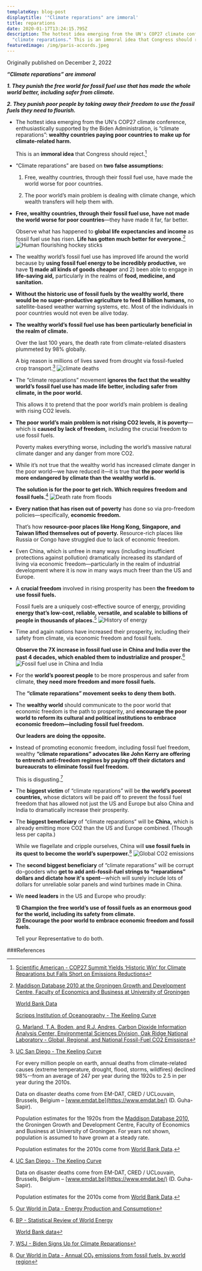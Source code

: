 ```yaml
---
templateKey: blog-post
displaytitle: '"Climate reparations" are immoral'
title: reparations
date: 2020-01-17T13:24:15.795Z
description: The hottest idea emerging from the UN's COP27 climate conference is
  "climate reparations." This is an immoral idea that Congress should reject.
featuredimage: /img/paris-accords.jpeg
---
```

O﻿riginally published on December 2, 2022

***“Climate reparations” are immoral***

***1. They punish the free world for fossil fuel use that has made the whole world better, including safer from climate.***

***2. They punish poor people by taking away their freedom to use the fossil fuels they need to flourish.***

- The hottest idea emerging from the UN's COP27 climate conference, enthusiastically supported by the Biden Administration, is “climate reparations”: **wealthy countries paying poor countries to make up for climate-related harm.**

    This is an **immoral idea** that Congress should reject.[^1]

- “Climate reparations” are based on **two false assumptions:**

    1) Free, wealthy countries, through their fossil fuel use, have made the world worse for poor countries.

    2) The poor world’s main problem is dealing with climate change, which wealth transfers will help them with.

- **Free, wealthy countries, through their fossil fuel use, have not made the world worse for poor countries**—they have made it far, far better.

    Observe what has happened to **global life expectancies and income** as fossil fuel use has risen. **Life has gotten much better for everyone.**[^2]
    ![Human flourishing hockey sticks](/img/hhfsnormal.png)

- The wealthy world’s fossil fuel use has improved life around the world because by **using fossil fuel energy to be incredibly productive,** we have **1) made all kinds of goods cheaper** and 2) been able to engage in **life-saving aid,** particularly in the realms of **food, medicine, and sanitation.**

- **Without the historic use of fossil fuels by the wealthy world, there would be no super-productive agriculture to feed 8 billion humans,** no satellite-based weather warning systems, etc. Most of the individuals in poor countries would not even be alive today.

- **The wealthy world’s fossil fuel use has been particularly beneficial in the realm of climate.**

    Over the last 100 years, the death rate from climate-related disasters plummeted by 98% globally.

    A big reason is millions of lives saved from drought via fossil-fueled crop transport.[^3]
    ![climate deaths](/img/art-03-more-fossil-fuel-use-plummeting-climate-related-disaster-deaths.png)

- The “climate reparations” movement **ignores the fact that the wealthy world’s fossil fuel use has made life better, including safer from climate, in the poor world.**

    This allows it to pretend that the poor world’s main problem is dealing with rising CO2 levels.

- **The poor world’s main problem is not rising CO2 levels, it is poverty**—which is **caused by lack of freedom,** including the crucial freedom to use fossil fuels.

    Poverty makes everything worse, including the world’s massive natural climate danger and any danger from more CO2.

- While it’s not true that the wealthy world has increased climate danger in the poor world—we have reduced it—it is true that **the poor world is more endangered by climate than the wealthy world is.**

    **The solution is for the poor to get rich. Which requires freedom and fossil fuels.**[^4]
    ![Death rate from floods](/img/flood-deaths.png)

- **Every nation that has risen out of poverty** has done so via pro-freedom policies—specifically, **economic freedom.**

    That’s how **resource-poor places like Hong Kong, Singapore, and Taiwan lifted themselves out of poverty.** Resource-rich places like Russia or Congo have struggled due to lack of economic freedom.

- Even China, which is unfree in many ways (including insufficient protections against pollution) dramatically increased its standard of living via economic freedom—particularly in the realm of industrial development where it is now in many ways much freer than the US and Europe.

- A **crucial freedom** involved in rising prosperity has been **the freedom to use fossil fuels.**

    Fossil fuels are a uniquely cost-effective source of energy, providing **energy that’s low-cost, reliable, versatile, and scalable to billions of people in thousands of places.**[^5]
    ![History of energy](/img/art-c-only-fossil-fuels-provide-low-cost-on-demand-versatile-global-scale-energy.png)

- Time and again nations have increased their prosperity, including their safety from climate, via economic freedom and fossil fuels.

    **Observe the 7X increase in fossil fuel use in China and India over the past 4 decades, which enabled them to industrialize and prosper.**[^6]
    ![Fossil fuel use in China and India](/img/chi-ind-ff-use-v1.png)

- For the **world’s poorest people** to be more prosperous and safer from climate, **they need more freedom and more fossil fuels.**

    The **“climate reparations” movement seeks to deny them both.**

- The **wealthy world** should communicate to the poor world that economic freedom is the path to prosperity, and **encourage the poor world to reform its cultural and political institutions to embrace economic freedom—including fossil fuel freedom.**

    **Our leaders are doing the opposite.**

- Instead of promoting economic freedom, including fossil fuel freedom, wealthy **“climate reparations” advocates like John Kerry are offering to entrench anti-freedom regimes by paying off their dictators and bureaucrats to eliminate fossil fuel freedom.**

    This is disgusting.[^7]

- The **biggest victim** of “climate reparations” will be **the world’s poorest countries,** whose dictators will be paid off to prevent the fossil fuel freedom that has allowed not just the US and Europe but also China and India to dramatically increase their prosperity.

- The **biggest beneficiary** of “climate reparations” will be **China,** which is already emitting more CO2 than the US and Europe combined. (Though less per capita.)

    While we flagellate and cripple ourselves, China will **use fossil fuels in its quest to become the world’s superpower.**[^8]
    ![Global CO2 emissions](/img/annual-co-emissions-by-region.png)

- The **second biggest beneficiary** of “climate reparations” will be corrupt do-gooders who **get to add anti-fossil-fuel strings to “reparations” dollars and dictate how it's spent**—which will surely include lots of dollars for unreliable solar panels and wind turbines made in China.

- We **need leaders** in the US and Europe who proudly:

    **1) Champion the free world’s use of fossil fuels as an enormous good for the world, including its safety from climate.**\
    **2) Encourage the poor world to embrace economic freedom and fossil fuels.**

    Tell your Representative to do both.


###References

[^1]: [Scientific American - COP27 Summit Yields ‘Historic Win’ for Climate Reparations but Falls Short on Emissions Reductions](https://www.scientificamerican.com/article/cop27-summit-yields-historic-win-for-climate-reparations-but-falls-short-on-emissions-reductions/)

[^2]:
    [Maddison Database 2010 at the Groningen Growth and Development Centre, Faculty of Economics and Business at University of Groningen](https://www.rug.nl/ggdc/historicaldevelopment/maddison/)

    [World Bank Data](https://data.worldbank.org/)

    [Scripps Institution of Oceanography - The Keeling Curve](https://keelingcurve.ucsd.edu/)

    [G. Marland, T.A. Boden, and R.J. Andres, Carbon Dioxide Information Analysis Center, Environmental Sciences Division, Oak Ridge National Laboratory - Global, Regional, and National Fossil-Fuel CO2 Emissions](https://cdiac.ess-dive.lbl.gov/trends/emis/overview.html)

[^3]:
    [UC San Diego - The Keeling Curve](https://keelingcurve.ucsd.edu/)

    For every million people on earth, annual deaths from climate-related causes (extreme temperature, drought, flood, storms, wildfires) declined 98%--from an average of 247 per year during the 1920s to 2.5 in per year during the 2010s.

    Data on disaster deaths come from EM-DAT, CRED / UCLouvain, Brussels, Belgium – [www.emdat.be](https://www.emdat.be/) (D. Guha-Sapir).

    Population estimates for the 1920s from the [Maddison Database 2010](https://www.rug.nl/ggdc/historicaldevelopment/maddison/releases/maddison-database-2010), the Groningen Growth and Development Centre, Faculty of Economics and Business at University of Groningen. For years not shown, population is assumed to have grown at a steady rate.

    Population estimates for the 2010s come from [World Bank Data](https://data.worldbank.org/indicator/SP.POP.TOTL).

[^4]:
    [UC San Diego - The Keeling Curve](https://keelingcurve.ucsd.edu/)

    Data on disaster deaths come from EM-DAT, CRED / UCLouvain, Brussels, Belgium – [www.emdat.be](https://www.emdat.be/) (D. Guha-Sapir).

    Population estimates for the 2010s come from [World Bank Data](https://data.worldbank.org/indicator/SP.POP.TOTL).

[^5]: [Our World in Data - Energy Production and Consumption](https://ourworldindata.org/energy-production-consumption#how-much-energy-does-the-world-consume)

[^6]:
    [BP - Statistical Review of World Energy](https://www.bp.com/en/global/corporate/energy-economics/statistical-review-of-world-energy.html)

    [World Bank data](https://data.worldbank.org/)

[^7]: [WSJ - Biden Signs Up for Climate Reparations](https://www.wsj.com/articles/biden-signs-up-for-climate-change-reparations-europe-fund-un-john-kerry-poor-countries-bank-capitalism-11668974219)

[^8]: [Our World in Data - Annual CO₂ emissions from fossil fuels, by world region](https://ourworldindata.org/grapher/annual-co-emissions-by-region)